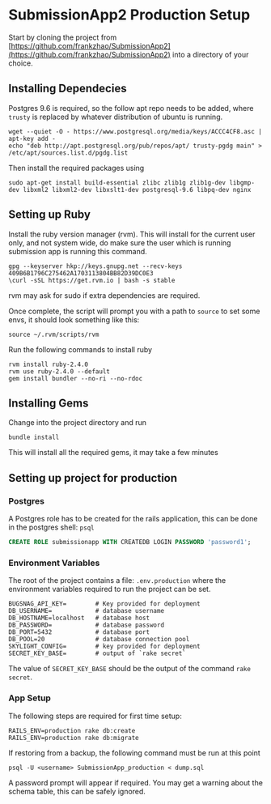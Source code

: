 # SubmissionApp2 Production Setup

Start by cloning the project from [https://github.com/frankzhao/SubmissionApp2](https://github.com/frankzhao/SubmissionApp2) into a directory of your choice.

## Installing Dependecies

Postgres 9.6 is required, so the follow apt repo needs to be added, where `trusty` is replaced by whatever distribution of ubuntu is running.

```shell
wget --quiet -O - https://www.postgresql.org/media/keys/ACCC4CF8.asc | apt-key add -
echo "deb http://apt.postgresql.org/pub/repos/apt/ trusty-pgdg main" > /etc/apt/sources.list.d/pgdg.list
```

Then install the required packages using

```shell
sudo apt-get install build-essential zlibc zlib1g zlib1g-dev libgmp-dev libxml2 libxml2-dev libxslt1-dev postgresql-9.6 libpq-dev nginx
```

## Setting up Ruby

Install the ruby version manager (rvm). This will install for the current user only, and not system wide, do make sure the user which is running submission app is running this command.

```shell
gpg --keyserver hkp://keys.gnupg.net --recv-keys 409B6B1796C275462A1703113804BB82D39DC0E3
\curl -sSL https://get.rvm.io | bash -s stable
```

rvm may ask for sudo if extra dependencies are required.

Once complete, the script will prompt you with a path to `source` to set some envs, it should look something like this:

```shell
source ~/.rvm/scripts/rvm
```

Run the following commands to install ruby

```shell
rvm install ruby-2.4.0
rvm use ruby-2.4.0 --default
gem install bundler --no-ri --no-rdoc
```

## Installing Gems

Change into the project directory and run

```
bundle install
```

This will install all the required gems, it may take a few minutes

## Setting up project for production

### Postgres

A Postgres role has to be created for the rails application, this can be done in the postgres shell: `psql`

```sql
CREATE ROLE submissionapp WITH CREATEDB LOGIN PASSWORD 'password1';
```

### Environment Variables

The root of the project contains a file: `.env.production` where the environment variables required to run the project can be set.

```
BUGSNAG_API_KEY=        # Key provided for deployment
DB_USERNAME=            # database username
DB_HOSTNAME=localhost   # database host
DB_PASSWORD=            # database password
DB_PORT=5432            # database port
DB_POOL=20              # database connection pool
SKYLIGHT_CONFIG=        # key provided for deployment
SECRET_KEY_BASE=        # output of `rake secret`
```
The value of `SECRET_KEY_BASE` should be the output of the command `rake secret`.

### App Setup

The following steps are required for first time setup:

```
RAILS_ENV=production rake db:create
RAILS_ENV=production rake db:migrate
```

If restoring from a backup, the following command must be run at this point

```
psql -U <username> SubmissionApp_production < dump.sql
```

A password prompt will appear if required. You may get a warning about the schema table, this can be safely ignored.

